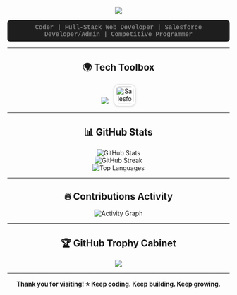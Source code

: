 <!-- 👨‍💻 Hero Section -->
<p align="center">
<!--   <img src="https://avatars.githubusercontent.com/akabharat" width="150" style="border-radius: 50%;"/> -->
</p>
<!-- Typing SVG -->
<p align="center">
  <img src="https://readme-typing-svg.demolab.com?font=Fira+Code&duration=3000&pause=1000&center=true&width=500&lines=Programmer;Software+Engineer"/>
</p>

<!--<h1 align="center">Hi there, I'm <strong>Bharat</strong> <img src="https://media.giphy.com/media/hvRJCLFzcasrR4ia7z/giphy.gif" width="30"/></h1>-->
<p align="center">
  <span style="display: inline-block; color: grey; font-weight: bold; font-family: Consolas, 'Courier New', Courier, monospace; background: #1e1e1e; padding: 8px 12px; border-radius: 6px;">
    Coder | Full-Stack Web Developer | Salesforce Developer/Admin | Competitive Programmer
  </span>
</p>


<hr/>

<!-- 🚀 Tech Stack -->
<h2 align="center">🌍 Tech Toolbox</h2>
<p align="center">
  <img src="https://skillicons.dev/icons?i=html,css,js,react,nodejs,express,mongodb,git,github,vscode" />
  <img src="https://cdn.jsdelivr.net/gh/devicons/devicon/icons/salesforce/salesforce-original.svg" alt="Salesforce" width="40" height="40" style="background:white; padding:4px; border-radius:12px; box-shadow: 0 1px 4px rgba(0,0,0,0.15); border:1px solid #e0e0e0; margin-left: 8px;"/>
</p>

<hr/>

<!-- 📊 GitHub Stats -->
<h2 align="center">📊 GitHub Stats</h2>
<p align="center">
  <img src="https://github-readme-stats.vercel.app/api?username=akabharat&show_icons=true&theme=algolia&hide_border=true" alt="GitHub Stats"/>
  <br/>
  <img src="https://github-readme-streak-stats.herokuapp.com?user=akabharat&theme=algolia&hide_border=true" alt="GitHub Streak"/>
  <br/>
  <img src="https://github-readme-stats.vercel.app/api/top-langs/?username=akabharat&layout=compact&theme=algolia&hide_border=true" alt="Top Languages"/>
</p>

<hr/>

<!-- 🔥 Contributions -->
<h2 align="center">🔥 Contributions Activity</h2>
<p align="center">
  <img src="https://github-readme-activity-graph.vercel.app/graph?username=akabharat&theme=react-dark" alt="Activity Graph"/>
</p>

<hr/>

<!-- 🧠 Developer Profile Trophy -->
<h2 align="center">🏆 GitHub Trophy Cabinet</h2>
<p align="center">
  <img src="https://github-profile-trophy.vercel.app/?username=akabharat&theme=tokyonight&margin-w=15&margin-h=15" />
</p>

<hr/>



<p align="center">
  <strong>Thank you for visiting! ⭐ Keep coding. Keep building. Keep growing.</strong>
</p>
